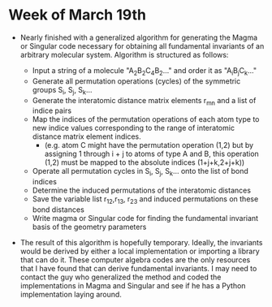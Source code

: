 # Week of March 19th 

* Nearly finished with a generalized algorithm for generating the Magma or Singular code
necessary for obtaining all fundamental invariants of an arbitrary molecular system. 
Algorithm is structured as follows:
    * Input a string of a molecule "A<sub>2</sub>B<sub>2</sub>C<sub>4</sub>B<sub>2</sub>..." and order it as "A<sub>i</sub>B<sub>j</sub>C<sub>k</sub>..."
    * Generate all permutation operations (cycles) of the symmetric groups S<sub>i</sub>, S<sub>j</sub>, S<sub>k</sub>...
    * Generate the interatomic distance matrix elements r<sub>mn</sub> and a list of indice pairs
    * Map the indices of the permutation operations of each atom type to new indice values corresponding to the range of interatomic distance matrix element indices. 
        *  (e.g. atom C might have the permutation operation (1,2) but by assigning 1 through i + j to atoms of type A and B, this operation (1,2) must be mapped to the absolute indices (1+j+k,2+j+k))
    * Operate all permutation cycles in S<sub>i</sub>, S<sub>j</sub>, S<sub>k</sub>... onto the list of bond indices
    * Determine the induced permutations of the interatomic distances
    * Save the variable list r<sub>12</sub>,r<sub>13</sub>, r<sub>23</sub> and induced permutations on these bond distances
    * Write magma or Singular code for finding the fundamental invariant basis of the geometry parameters 

* The result of this algorithm is hopefully temporary. Ideally, the invariants would be derived by either a local implementation or importing a library that can do it.
These computer algebra codes are the only resources that I have found that can derive fundamental invariants. I may need to contact the guy who generalized the method and coded the implementations in Magma and Singular and see if he has a Python implementation laying around.
